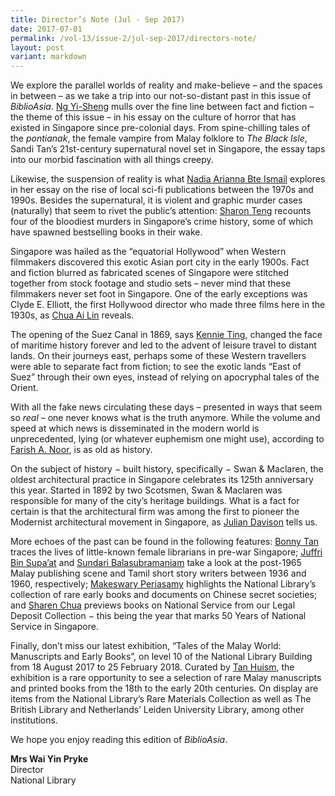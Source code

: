 ```yaml
---
title: Director’s Note (Jul - Sep 2017)
date: 2017-07-01
permalink: /vol-13/issue-2/jul-sep-2017/directors-note/
layout: post
variant: markdown
---
```

We explore the parallel worlds of reality and make-believe – and the spaces in between – as we take a trip into our not-so-distant past in this issue of *BiblioAsia*. [Ng Yi-Sheng](/vol-13/issue-2/jul-sep-2017/historyofsghorror) mulls over the fine line between fact and fiction – the theme of this issue – in his essay on the culture of horror that has existed in Singapore since pre-colonial days. From spine-chilling tales of the *pontianak*, the female vampire from Malay folklore to *The Black Isle*, Sandi Tan’s 21st-century supernatural novel set in Singapore, the essay taps into our morbid fascination with all things creepy.

Likewise, the suspension of reality is what [Nadia Arianna Bte Ismail](/vol-13/issue-2/jul-sep-2017/sci-fi-in-singapore) explores in her essay on the rise of local sci-fi publications between the 1970s and 1990s. Besides the supernatural, it is violent and graphic murder cases (naturally) that seem to rivet the public’s attention: [Sharon Teng](/vol-13/issue-2/jul-sep-2017/murdermostmalevolent) recounts four of the bloodiest murders in Singapore’s crime history, some of which have spawned bestselling books in their wake.

Singapore was hailed as the “equatorial Hollywood” when Western filmmakers discovered this exotic Asian port city in the early 1900s. Fact and fiction blurred as fabricated scenes of Singapore were stitched together from stock footage and studio sets – never mind that these filmmakers never set foot in Singapore. One of the early exceptions was Clyde E. Elliott, the first Hollywood director who made three films here in the 1930s, as [Chua Ai Lin](/vol-13/issue-2/jul-sep-2017/reel-life-singapore) reveals.

The opening of the Suez Canal in 1869, says [Kennie Ting](/vol-13/issue-2/jul-sep-2017/east-of-suez), changed the face of maritime history forever and led to the advent of leisure travel to distant lands. On their journeys east, perhaps some of these Western travellers were able to separate fact from fiction; to see the exotic lands “East of Suez” through their own eyes, instead of relying on apocryphal tales of the Orient.

With all the fake news circulating these days – presented in ways that seem so *real* – one never knows what is the truth anymore. While the volume and speed at which news is disseminated in the modern world is unprecedented, lying (or whatever euphemism one might use), according to [Farish A. Noor](vol-13/issue-2/jul-sep-2017/directors-note), is as old as history.

On the subject of history − built history, specifically − Swan &amp; Maclaren, the oldest architectural practice in Singapore celebrates its 125th anniversary this year. Started in 1892 by two Scotsmen, Swan &amp; Maclaren was responsible for many of the city’s heritage buildings. What is a fact for certain is that the architectural firm was among the first to pioneer the Modernist architectural movement in Singapore, as [Julian Davison](/vol-13/issue-2/jul-sep-2017/swan-and-maclaren) tells us.

More echoes of the past can be found in the following features: [Bonny Tan](/vol-13/issue-2/jul-sep-2017/an-unusual-ambition) traces the lives of little-known female librarians in pre-war Singapore; [Juffri Bin Supa’at](/vol-13/issue-2/jul-sep-2017/alam-puisi-singapura) and [Sundari Balasubramaniam](/vol-13/issue-2/jul-sep-2017/short-stories-tamil) take a look at the post-1965 Malay publishing scene and Tamil short story writers between 1936 and 1960, respectively; [Makeswary Periasamy](/vol-13/issue-2/jul-sep-2017/heaven-earth-brother) highlights the National Library’s collection of rare early books and documents on Chinese secret societies; and [Sharen Chua](/vol-13/issue-2/jul-sep-2017/50years-of-ns) previews books on National Service from our Legal Deposit Collection − this being the year that marks 50 Years of National Service in Singapore.

Finally, don’t miss our latest exhibition, “Tales of the Malay World: Manuscripts and Early Books”, on level 10 of the National Library Building from 18 August 2017 to 25 February 2018. Curated by [Tan Huism](/vol-13/issue-2/jul-sep-2017/talesofmalayworld), the exhibition is a rare opportunity to see a selection of rare Malay manuscripts and printed books from the 18th to the early 20th centuries. On display are items from the National Library’s Rare Materials Collection as well as The British Library and Netherlands’ Leiden University Library, among other institutions.

We hope you enjoy reading this edition of *BiblioAsia*.

<b>Mrs Wai Yin Pryke</b><br>
Director<br>
National Library